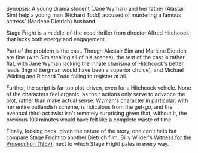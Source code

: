 Synopsis: A young drama student (Jane Wyman) and her father (Alastair Sim) help a young man (Richard Todd) accused of murdering a famous actress' (Marlene Dietrich) husband.

Stage Fright is a middle-of-the-road thriller from director Alfred Hitchcock that lacks both energy and engagement.

Part of the problem is the cast. Though Alastair Sim and Marlene Dietrich are fine (with Sim stealing all of his scenes), the rest of the cast is rather flat, with Jane Wyman lacking the innate charisma of Hitchcock's better leads (Ingrid Bergman would have been a superior choice), and Michael Wilding and Richard Todd failing to register at all. 

Further, the script is far too plot-driven, even for a Hitchcock vehicle. None of the characters feel organic, as their actions only serve to advance the plot, rather than make actual sense. Wyman's character in particular, with her entire outlandish scheme, is ridiculous from the get-go, and the eventual third-act twist isn't remotely surprising given that, without it, the previous 100 minutes would have felt like a complete waste of time.

Finally, looking back, given the nature of the story, one can't help but compare Stage Fright to another Dietrich film, Billy Wilder's <a href="/browse/reviews/witness-for-the-prosecution-1957/">Witness for the Prosecution (1957)</a>, next to which Stage Fright pales in every way.


